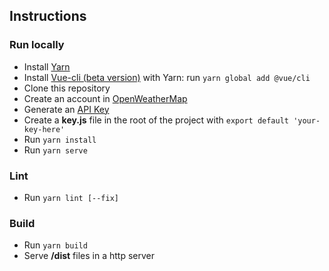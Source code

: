 ## Instructions

### Run locally
- Install [Yarn](https://yarnpkg.com/pt-BR/docs/install)
- Install [Vue-cli (beta version)](https://github.com/vuejs/vue-cli) with Yarn: run `yarn global add @vue/cli`
- Clone this repository
- Create an account in [OpenWeatherMap](https://openweathermap.org)
- Generate an [API Key](https://home.openweathermap.org/api_keys)
- Create a **key.js** file in the root of the project with `export default 'your-key-here'`
- Run `yarn install`
- Run `yarn serve`

### Lint
- Run `yarn lint [--fix]`

### Build
- Run `yarn build`
- Serve **/dist** files in a http server
